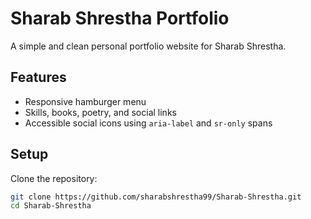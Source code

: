 # Sharab Shrestha Portfolio

A simple and clean personal portfolio website for Sharab Shrestha.

## Features
- Responsive hamburger menu
- Skills, books, poetry, and social links
- Accessible social icons using `aria-label` and `sr-only` spans

## Setup
Clone the repository:
```bash
git clone https://github.com/sharabshrestha99/Sharab-Shrestha.git
cd Sharab-Shrestha
